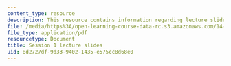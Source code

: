 ```yaml
---
content_type: resource
description: This resource contains information regarding lecture slide 1.
file: /media/https%3A/open-learning-course-data-rc.s3.amazonaws.com/14-581-international-economics-i-spring-2013/8d2727df9d3394021435e575cc8d68e0_MIT14_581S13_Lecslides1.pdf
file_type: application/pdf
resourcetype: Document
title: Session 1 lecture slides
uid: 8d2727df-9d33-9402-1435-e575cc8d68e0
---
```

